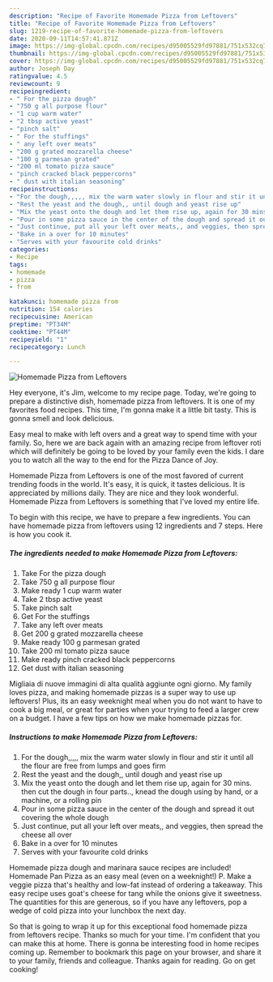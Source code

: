 ```yaml
---
description: "Recipe of Favorite Homemade Pizza from Leftovers"
title: "Recipe of Favorite Homemade Pizza from Leftovers"
slug: 1219-recipe-of-favorite-homemade-pizza-from-leftovers
date: 2020-09-11T14:57:41.871Z
image: https://img-global.cpcdn.com/recipes/d95005529fd97881/751x532cq70/homemade-pizza-from-leftovers-recipe-main-photo.jpg
thumbnail: https://img-global.cpcdn.com/recipes/d95005529fd97881/751x532cq70/homemade-pizza-from-leftovers-recipe-main-photo.jpg
cover: https://img-global.cpcdn.com/recipes/d95005529fd97881/751x532cq70/homemade-pizza-from-leftovers-recipe-main-photo.jpg
author: Joseph Day
ratingvalue: 4.5
reviewcount: 9
recipeingredient:
- " For the pizza dough"
- "750 g all purpose flour"
- "1 cup warm water"
- "2 tbsp active yeast"
- "pinch salt"
- " For the stuffings"
- " any left over meats"
- "200 g grated mozzarella cheese"
- "100 g parmesan grated"
- "200 ml tomato pizza sauce"
- "pinch cracked black peppercorns"
- " dust with italian seasoning"
recipeinstructions:
- "For the dough,,,,, mix the warm water slowly in flour and stir it until all the flour are free from lumps and goes firm"
- "Rest the yeast and the dough,, until dough and yeast rise up"
- "Mix the yeast onto the dough and let them rise up, again for 30 mins. then cut the dough in four parts.., knead the dough using by hand, or a machine, or a rolling pin"
- "Pour in some pizza sauce in the center of the dough and spread it out covering the whole dough"
- "Just continue, put all your left over meats,, and veggies, then spread the cheese all over"
- "Bake in a over for 10 minutes"
- "Serves with your favourite cold drinks"
categories:
- Recipe
tags:
- homemade
- pizza
- from

katakunci: homemade pizza from 
nutrition: 154 calories
recipecuisine: American
preptime: "PT34M"
cooktime: "PT44M"
recipeyield: "1"
recipecategory: Lunch

---
```



![Homemade Pizza from Leftovers](https://img-global.cpcdn.com/recipes/d95005529fd97881/751x532cq70/homemade-pizza-from-leftovers-recipe-main-photo.jpg)

Hey everyone, it's Jim, welcome to my recipe page. Today, we're going to prepare a distinctive dish, homemade pizza from leftovers. It is one of my favorites food recipes. This time, I'm gonna make it a little bit tasty. This is gonna smell and look delicious.

Easy meal to make with left overs and a great way to spend time with your family. So, here we are back again with an amazing recipe from leftover roti which will definitely be going to be loved by your family even the kids. I dare you to watch all the way to the end for the Pizza Dance of Joy.

Homemade Pizza from Leftovers is one of the most favored of current trending foods in the world. It's easy, it is quick, it tastes delicious. It is appreciated by millions daily. They are nice and they look wonderful. Homemade Pizza from Leftovers is something that I've loved my entire life.


To begin with this recipe, we have to prepare a few ingredients. You can have homemade pizza from leftovers using 12 ingredients and 7 steps. Here is how you cook it.

<!--inarticleads1-->

##### The ingredients needed to make Homemade Pizza from Leftovers:

1. Take  For the pizza dough
1. Take 750 g all purpose flour
1. Make ready 1 cup warm water
1. Take 2 tbsp active yeast
1. Take pinch salt
1. Get  For the stuffings
1. Take  any left over meats
1. Get 200 g grated mozzarella cheese
1. Make ready 100 g parmesan grated
1. Take 200 ml tomato pizza sauce
1. Make ready pinch cracked black peppercorns
1. Get  dust with italian seasoning


Migliaia di nuove immagini di alta qualità aggiunte ogni giorno. My family loves pizza, and making homemade pizzas is a super way to use up leftovers! Plus, its an easy weeknight meal when you do not want to have to cook a big meal, or great for parties when your trying to feed a larger crew on a budget. I have a few tips on how we make homemade pizzas for. 

<!--inarticleads2-->

##### Instructions to make Homemade Pizza from Leftovers:

1. For the dough,,,,, mix the warm water slowly in flour and stir it until all the flour are free from lumps and goes firm
1. Rest the yeast and the dough,, until dough and yeast rise up
1. Mix the yeast onto the dough and let them rise up, again for 30 mins. then cut the dough in four parts.., knead the dough using by hand, or a machine, or a rolling pin
1. Pour in some pizza sauce in the center of the dough and spread it out covering the whole dough
1. Just continue, put all your left over meats,, and veggies, then spread the cheese all over
1. Bake in a over for 10 minutes
1. Serves with your favourite cold drinks


Homemade pizza dough and marinara sauce recipes are included! Homemade Pan Pizza as an easy meal (even on a weeknight!) P. Make a veggie pizza that&#39;s healthy and low-fat instead of ordering a takeaway. This easy recipe uses goat&#39;s cheese for tang while the onions give it sweetness. The quantities for this are generous, so if you have any leftovers, pop a wedge of cold pizza into your lunchbox the next day. 

So that is going to wrap it up for this exceptional food homemade pizza from leftovers recipe. Thanks so much for your time. I'm confident that you can make this at home. There is gonna be interesting food in home recipes coming up. Remember to bookmark this page on your browser, and share it to your family, friends and colleague. Thanks again for reading. Go on get cooking!
